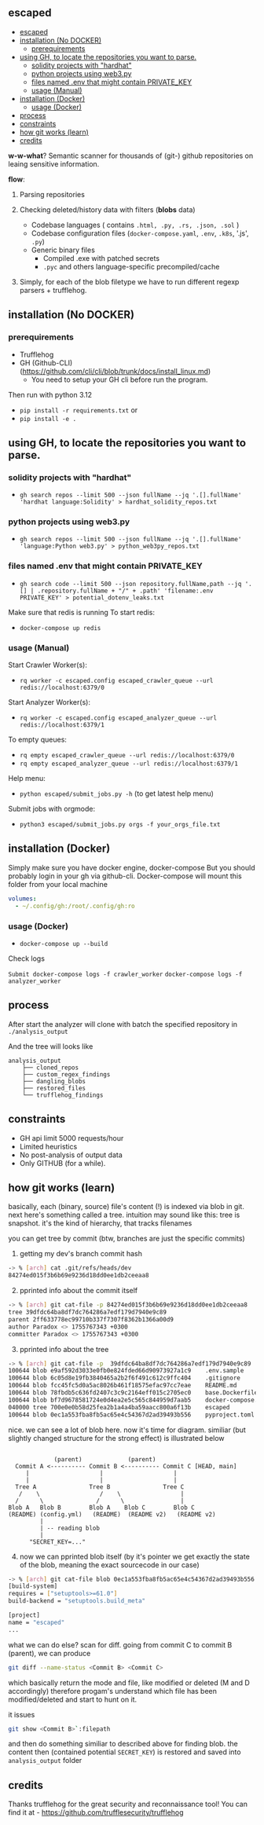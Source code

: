 ## escaped

- [escaped](#escaped)
- [installation (No DOCKER)](#installation-no-docker)
  - [prerequirements](#prerequirements)
- [using GH, to locate the repositories you want to parse.](#using-gh-to-locate-the-repositories-you-want-to-parse)
  - [solidity projects with "hardhat"](#solidity-projects-with-hardhat)
  - [python projects using web3.py](#python-projects-using-web3py)
  - [files named .env that might contain PRIVATE\_KEY](#files-named-env-that-might-contain-private_key)
  - [usage (Manual)](#usage-manual)
- [installation (Docker)](#installation-docker)
  - [usage (Docker)](#usage-docker)
- [process](#process)
- [constraints](#constraints)
- [how git works (learn)](#how-git-works-learn)
- [credits](#credits)

**w-w-what**? Semantic scanner for thousands of (git-) github repositories on leaing sensitive information.

**flow**:
1. Parsing repositories
2. Checking deleted/history data with filters (**blobs** data)
    - Codebase languages ( contains `.html, .py, .rs, .json, .sol` )
    - Codebase configuration files (`docker-compose.yaml`, `.env`, `.k8s`, '.js', `.py`)
    - Generic binary files 
        - Compiled .exe with patched secrets 
        - `.pyc` and others language-specific precompiled/cache  

3. Simply, for each of the blob filetype we have to run different regexp parsers + trufflehog.

## installation (No DOCKER) 

### prerequirements 
- Trufflehog 
- GH (Github-CLI) (https://github.com/cli/cli/blob/trunk/docs/install_linux.md)
    - You need to setup your GH cli before run the program.

Then run with python 3.12 
- `pip install -r requirements.txt`
or 
- `pip install -e .`

## using GH, to locate the repositories you want to parse. 

### solidity projects with "hardhat"
- `gh search repos --limit 500 --json fullName --jq '.[].fullName' 'hardhat language:Solidity' > hardhat_solidity_repos.txt`

### python projects using web3.py
- `gh search repos --limit 500 --json fullName --jq '.[].fullName' 'language:Python web3.py' > python_web3py_repos.txt`

### files named .env that might contain PRIVATE_KEY
- `gh search code --limit 500 --json repository.fullName,path --jq '.[] | .repository.fullName + "/" + .path' 'filename:.env PRIVATE_KEY' > potential_dotenv_leaks.txt`


Make sure that redis is running 
To start redis:
- `docker-compose up redis`

### usage (Manual) 

Start Crawler Worker(s):
- `rq worker -c escaped.config escaped_crawler_queue --url redis://localhost:6379/0`

Start Analyzer Worker(s):
- `rq worker -c escaped.config escaped_analyzer_queue --url redis://localhost:6379/1`

To empty queues:
- `rq empty escaped_crawler_queue --url redis://localhost:6379/0`
- `rq empty escaped_analyzer_queue --url redis://localhost:6379/1`

Help menu:
- `python escaped/submit_jobs.py -h` (to get latest help menu)

Submit jobs with orgmode:
- `python3 escaped/submit_jobs.py orgs -f your_orgs_file.txt`


## installation (Docker)

Simply make sure you have docker engine, docker-compose
But you should probably login in your gh via github-cli. Docker-compose will mount this folder from your local machine 
```yaml
volumes:
  - ~/.config/gh:/root/.config/gh:ro
```

### usage (Docker) 
- `docker-compose up --build`

Check logs 

`Submit docker-compose logs -f crawler_worker`
`docker-compose logs -f analyzer_worker`


## process
After start the analyzer will clone with batch the specified repository in 
`./analysis_output`

And the tree will looks like

```
analysis_output
    ├── cloned_repos 
    ├── custom_regex_findings
    ├── dangling_blobs
    ├── restored_files
    └── trufflehog_findings
```

## constraints 
- GH api limit 5000 requests/hour
- Limited heuristics
- No post-analysis of output data 
- Only GITHUB (for a while).

## how git works (learn)

basically, each (binary, source) file's content (!) is indexed via blob in git.
next here's something called a tree. intuition may sound like this: tree is snapshot. 
it's the kind of hierarchy, that tracks filenames 

you can get tree by commit (btw, branches are just the specific commits)

1. getting my dev's branch commit hash 
```sh
-> % [arch] cat .git/refs/heads/dev
84274ed015f3b6b69e9236d18dd0ee1db2ceeaa8
```

2. pprinted info about the commit itself
```sh
-> % [arch] git cat-file -p 84274ed015f3b6b69e9236d18dd0ee1db2ceeaa8
tree 39dfdc64ba8df7dc764286a7edf179d7940e9c89
parent 2ff633778ec99710b337f7307f8362b1366a00d9
author Paradox <> 1755767343 +0300
committer Paradox <> 1755767343 +0300
```
3. pprinted info about the tree 
```sh
-> % [arch] git cat-file -p  39dfdc64ba8df7dc764286a7edf179d7940e9c89
100644 blob e9af592d3033e0fb0e824fded66d90973927a1c9    .env.sample
100644 blob 6c05d8e19fb3840465a2b2f6f491c612c9ffc404    .gitignore
100644 blob fcc45fc5d0a5ac8026b461f18575efac97cc7eae    README.md
100644 blob 78fbdb5c636fd2407c3c9c2164eff015c2705ec0    base.Dockerfile
100644 blob bf7d9678581724e0d4ea2e5c565c844959d7aab5    docker-compose.yml
040000 tree 700e0e0b58d25fea2b1a4a4ba59aacc800a6f13b    escaped
100644 blob 0ec1a553fba8fb5ac65e4c54367d2ad39493b556    pyproject.toml
```

nice. we can see a lot of blob here. now it's time for diagram. similiar (but slightly changed structure for the strong effect) is illustrated below

```ascii

             (parent)             (parent)
  Commit A <---------- Commit B <---------- Commit C [HEAD, main]
     |                    |                    |
     |                    |                    |
  Tree A               Tree B               Tree C
   /    \                 /    \                 |
  /      \               /      \                |
Blob A   Blob B        Blob A    Blob C        Blob C
(README) (config.yml)   (README)  (README v2)   (README v2)
         |
         | -- reading blob 
         |
      "SECRET_KEY=..."
```

4. now we can pprinted blob itself (by it's pointer we get exactly the state of the blob, meaning the exact sourcecode in our case)
```sh
-> % [arch] git cat-file blob 0ec1a553fba8fb5ac65e4c54367d2ad39493b556
[build-system]
requires = ["setuptools>=61.0"]
build-backend = "setuptools.build_meta"

[project]
name = "escaped"
...
```

what we can do else?
scan for diff. 
going from commit C to commit B (parent), we can produce 
```sh 
git diff --name-status <Commit B> <Commit C>
```
which basically return the mode and file, like modified or deleted (M and D accordingly)
therefore progam's understand which file has been modified/deleted
and start to hunt on it.

it issues
```sh
git show <Commit B>`:filepath
```

and then do something similiar to described above for finding blob.
the content then (contained potential `SECRET_KEY`) is restored and saved into `analysis_output` folder


## credits 

Thanks trufflehog for the great security and reconnaissance tool!
You can find it at - https://github.com/trufflesecurity/trufflehog